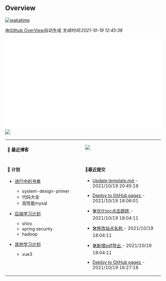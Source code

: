 
## Overview

[![wakatime](https://wakatime.com/badge/user/78591c59-95d5-4479-b2fc-988c35f31d59.svg)](https://wakatime.com/@78591c59-95d5-4479-b2fc-988c35f31d59)

由[Github OverView](https://github.com/0xcaffebabe/0xcaffebabe)自动生成 _生成时间:2021-10-19 12:45:38_

![](https://raw.githubusercontent.com/0xcaffebabe/github-stats/master/generated/overview.svg)![](https://github-readme-stats.vercel.app/api/top-langs/?username=0xcaffebabe&layout=compact&langs_count=8)

<table>

<tr>
<td valign="top" width="50%">

#### 📖 最近博客

    

</td>

<td valign="top" width="50%">

![](https://github-readme-stats.vercel.app/api/wakatime?username=0xcaffebabe&layout=compact&langs_count=12)

</td>

</tr>

<tr>

<td valign="top" width="50%">

#### 📝 计划

- [进行中的书单](https://github.com/users/0xcaffebabe/projects/4)
  - system-design-primer
  - 代码大全
  - 高性能mysql


- [后端学习计划](https://github.com/users/0xcaffebabe/projects/1)
  - shiro
  - spring security
  - hadoop


- [其他学习计划](https://github.com/users/0xcaffebabe/projects/3)
  - vue3


<td>

#### 🌴最近提交


  * <a href="https://github.com/0xcaffebabe/0xcaffebabe/commit/9494e84a49af0dd03d03a69af44b10e8034855b5" target="_blank"> Update template.md </a> - 2021/10/19 20:45:19 

    
  * <a href="https://github.com/0xcaffebabe/note/commit/926013bf2f961a35e1a7bab49bbf654cc5009121" target="_blank"> Deploy to GitHub pages </a> - 2021/10/19 18:06:01 

    
  * <a href="https://github.com/0xcaffebabe/note/commit/77a773e60ce31270d35eecbeaebf6a39e558703f" target="_blank"> 🛠优化toc点击跳转 </a> - 2021/10/19 18:04:11 

    
  * <a href="https://github.com/0xcaffebabe/note/commit/e0b1188abad33fb408e4a628073d6eba2c2c5824" target="_blank"> 🛠修改站点名称 </a> - 2021/10/19 18:04:11 

    
  * <a href="https://github.com/0xcaffebabe/note/commit/998b96c7a1ca80e9748eb84d52b6d6c340540180" target="_blank"> 🛠新增pdf导出 </a> - 2021/10/19 18:04:11 

    
  * <a href="https://github.com/0xcaffebabe/note/commit/6ca5ac134acde3d32ef48a6037610a18ff4c9232" target="_blank"> Deploy to GitHub pages </a> - 2021/10/19 16:27:18 

    

</td>

</tr>

</table>
